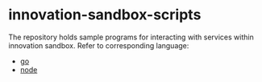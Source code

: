 # innovation-sandbox-scripts

The repository holds sample programs for interacting with services within innovation sandbox. Refer to corresponding language:

- [go](https://github.com/enyata/innovation-sandbox-scripts/tree/master/nibss/go)
- [node](https://github.com/enyata/innovation-sandbox-scripts/tree/master/nibss/node)
